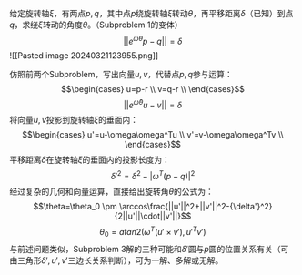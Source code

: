 给定旋转轴$\xi$，有两点$p,q$，其中点$p$绕旋转轴$\xi$转动$\theta$，再平移距离$\delta$（已知）到点$q$，求绕$\xi$转动的角度$\theta$。（Subproblem 1的变体）
$$||e^{\hat{\omega}\theta}p-q||=\delta$$
![[Pasted image 20240321123955.png]]

仿照前两个Subproblem，写出向量$u,v$，代替点$p,q$参与运算：
$$\begin{cases}
    u=p-r \\
    v=q-r \\
\end{cases}$$$$||e^{\hat{\omega}\theta}u-v||=\delta$$将向量$u,v$投影到旋转轴$\xi$的垂面内：
$$\begin{cases}
    u'=u-\omega\omega^Tu \\
    v'=v-\omega\omega^Tv \\
\end{cases}$$
平移距离$\delta$在旋转轴$\xi$的垂面内的投影长度为：
$${\delta'}^2=\delta^2-|\omega^T(p-q)|^2$$
经过复杂的几何和向量运算，直接给出旋转角$\theta$的公式为：
$$\theta=\theta_0 \pm \arccos\frac{||u'||^2+||v'||^2-{\delta'}^2}{2||u'||\cdot||v'||}$$
$$\theta_0=atan2(\omega^T(u' \times v'), {u'}^Tv')$$
与前述问题类似，Subproblem 3解的三种可能和$\delta'$圆与$p$圆的位置关系有关（可由三角形$\delta',u',v'$三边长关系判断），可为一解、多解或无解。